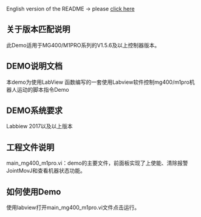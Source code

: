 English version of the README -> please [click here](./README-EN.md)


## 关于版本匹配说明
此Demo适用于MG400/M1PRO系列的V1.5.6及以上控制器版本。


## DEMO说明文档

本demo为使用LabView 函数编写的一套使用Labview软件控制mg400/m1pro机器人运动的脚本指令Demo

## DEMO系统要求

Labbiew 2017以及以上版本

## 工程文件说明

main_mg400_m1pro.vi：demo的主要文件，前面板实现了上使能、清除报警JointMovJ和查看机器状态功能。

## 如何使用Demo

使用labview打开main_mg400_m1pro.vi文件点击运行。

